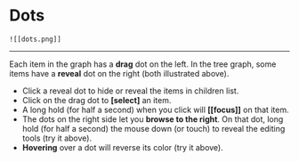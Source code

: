 # Dots

	![[dots.png]]  
  

---
Each item in the graph has a **drag** dot on the left. In the tree graph, some items have a **reveal** dot on the right (both illustrated above).

- Click a reveal dot to hide or reveal the items in children list.
- Click on the drag dot to **[select]** an item.
- A long hold (for half a second) when you click will **[[focus]]** on that item.
- The dots on the right side let you **browse to the right**. On that dot, long hold (for half a second) the mouse down (or touch) to reveal the editing tools (try it above).
- **Hovering** over a dot will reverse its color (try it above).